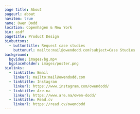 ```yaml
---
page title: About
pageurl: about
navitem: true
name: Owen Dodd
location: Copenhagen & New York
bio: asdf
pagetitle: Product Design
biobuttons:
  - buttontitle: Request case studies
    buttonurl: mailto:mail@owendodd.com?subject=Case Studies
background:
  bgvideo: images/bg.mp4
  bgplaceholder: images/poster.png
biolinks:
  - linktitle: Email
    linkurl: mailto:mail@owendodd.com
  - linktitle: Instagram
    linkurl: https://www.instagram.com/owendodd/
  - linktitle: Are.na
    linkurl: https://www.are.na/owen-dodd/
  - linktitle: Read.cv
    linkurl: https://read.cv/owendodd
---
```


